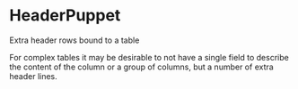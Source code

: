 # HeaderPuppet

Extra header rows bound to a table

For complex tables it may be desirable to not have a single field to describe the content of the column or a group of columns, but a number of extra header lines.
